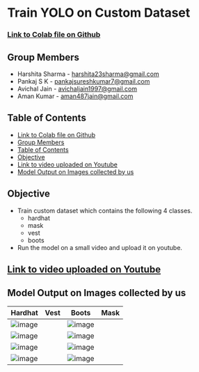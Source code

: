 # Train YOLO on Custom Dataset

### [Link to Colab file on Github](https://github.com/amanjain487/tsai-eva6/blob/main/Assignments/S9/)

## Group Members
- Harshita Sharma - harshita23sharma@gmail.com
- Pankaj S K - pankajsureshkumar7@gmail.com
- Avichal Jain - avichaljain1997@gmail.com
- Aman Kumar - aman487jain@gmail.com

## Table of Contents
- [Link to Colab file on Github](https://github.com/amanjain487/tsai-eva6/tree/main/Assignments/S11/Train%20YOLO%20on%20Custom%20Dataset#link-to-colab-file-on-github)
- [Group Members](https://github.com/amanjain487/tsai-eva6/tree/main/Assignments/S11/Train%20YOLO%20on%20Custom%20Dataset#group-members)
- [Table of Contents](https://github.com/amanjain487/tsai-eva6/tree/main/Assignments/S11/Train%20YOLO%20on%20Custom%20Dataset#table-of-contents)
- [Objective](https://github.com/amanjain487/tsai-eva6/tree/main/Assignments/S11/Train%20YOLO%20on%20Custom%20Dataset#objective)
- [Link to video uploaded on Youtube](https://github.com/amanjain487/tsai-eva6/tree/main/Assignments/S11/Train%20YOLO%20on%20Custom%20Dataset#link-to-video-uploaded-on-youtube)
- [Model Output on Images collected by us](https://github.com/amanjain487/tsai-eva6/tree/main/Assignments/S11/Train%20YOLO%20on%20Custom%20Dataset#model-output-on-images-collected-by-us)

## Objective
- Train custom dataset which contains the following 4 classes.
  - hardhat
  - mask
  - vest
  - boots
- Run the model on a small video and upload it on youtube.

## [Link to video uploaded on Youtube]()

## Model Output on Images collected by us
|Hardhat|Vest|Boots|Mask|
|-------|----|-----|----|
|![image](https://user-images.githubusercontent.com/46129975/126696928-bbf13925-9db0-4078-871c-2b9752ce84e5.png)||![image](https://user-images.githubusercontent.com/46129975/126696712-2a39fe54-7360-493d-8d1d-48ede505b83f.png)|
|![image](https://user-images.githubusercontent.com/46129975/126696959-c448c6ad-a64e-4e99-8b10-a29897e4ab54.png)||![image](https://user-images.githubusercontent.com/46129975/126696749-c43e2e1c-10b3-4384-b4ba-cd6df3385032.png)|
|![image](https://user-images.githubusercontent.com/46129975/126696996-38404f2c-1c5c-4382-a331-5cb2c047205e.png)||![image](https://user-images.githubusercontent.com/46129975/126696798-f28b4c54-e5a3-4355-98e4-6bb6da34cafe.png)|
|![image](https://user-images.githubusercontent.com/46129975/126697006-663c9a7f-6a60-4032-97c0-3f988f569efd.png)||![image](https://user-images.githubusercontent.com/46129975/126696847-bbfe0b0e-d2b0-4083-8f06-8aef61a2078a.png)|
